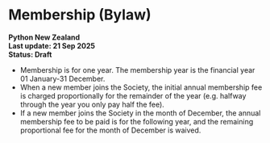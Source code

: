 # Membership (Bylaw)

**Python New Zealand<br> Last update: 21 Sep 2025<br> Status: Draft**

- Membership is for one year. The membership year is the financial year 01 January-31
  December.
- When a new member joins the Society, the initial annual membership fee is charged
  proportionally for the remainder of the year (e.g. halfway through the year you only
  pay half the fee).
- If a new member joins the Society in the month of December, the annual membership fee
  to be paid is for the following year, and the remaining proportional fee for the month
  of December is waived.
